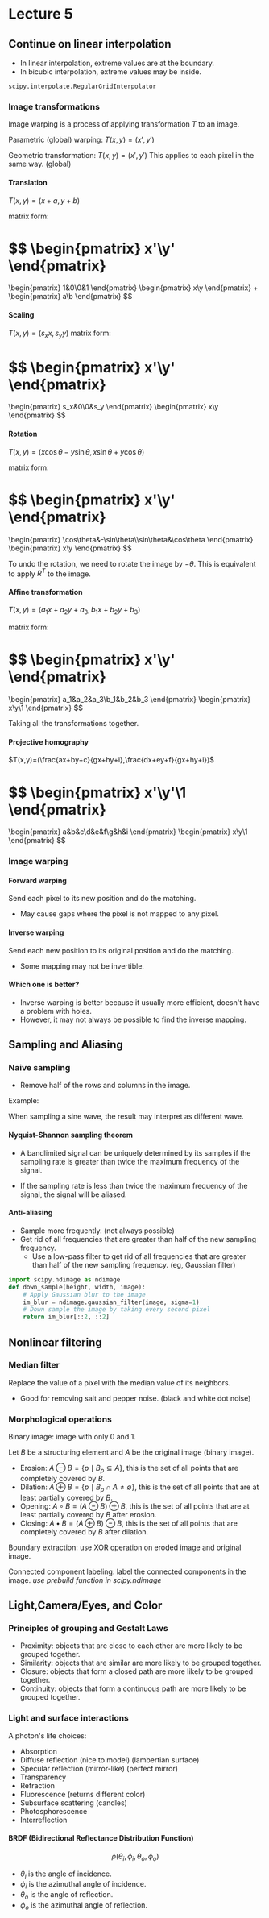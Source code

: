 # Lecture 5

## Continue on linear interpolation

- In linear interpolation, extreme values are at the boundary.
- In bicubic interpolation, extreme values may be inside.

`scipy.interpolate.RegularGridInterpolator`

### Image transformations

Image warping is a process of applying transformation $T$ to an image.

Parametric (global) warping: $T(x,y)=(x',y')$

Geometric transformation: $T(x,y)=(x',y')$ This applies to each pixel in the same way. (global)

#### Translation

$T(x,y)=(x+a,y+b)$

matrix form:

$$
\begin{pmatrix}
x'\\y'
\end{pmatrix}
=
\begin{pmatrix}
1&0\\0&1
\end{pmatrix}
\begin{pmatrix}
x\\y
\end{pmatrix}
+
\begin{pmatrix}
a\\b
\end{pmatrix}
$$

#### Scaling

$T(x,y)=(s_xx,s_yy)$ matrix form:

$$
\begin{pmatrix}
x'\\y'
\end{pmatrix}
=
\begin{pmatrix}
s_x&0\\0&s_y
\end{pmatrix}
\begin{pmatrix}
x\\y
\end{pmatrix}
$$

#### Rotation

$T(x,y)=(x\cos\theta-y\sin\theta,x\sin\theta+y\cos\theta)$

matrix form:

$$
\begin{pmatrix}
x'\\y'
\end{pmatrix}
=
\begin{pmatrix}
\cos\theta&-\sin\theta\\\sin\theta&\cos\theta
\end{pmatrix}
\begin{pmatrix}
x\\y
\end{pmatrix}
$$

To undo the rotation, we need to rotate the image by $-\theta$. This is equivalent to apply $R^T$ to the image.

#### Affine transformation

$T(x,y)=(a_1x+a_2y+a_3,b_1x+b_2y+b_3)$

matrix form:

$$
\begin{pmatrix}
x'\\y'
\end{pmatrix}
=
\begin{pmatrix}
a_1&a_2&a_3\\b_1&b_2&b_3
\end{pmatrix}
\begin{pmatrix}
x\\y\\1
\end{pmatrix}
$$

Taking all the transformations together.

#### Projective homography

$T(x,y)=(\frac{ax+by+c}{gx+hy+i},\frac{dx+ey+f}{gx+hy+i})$

$$
\begin{pmatrix}
x'\\y'\\1
\end{pmatrix}
=
\begin{pmatrix}
a&b&c\\d&e&f\\g&h&i
\end{pmatrix}
\begin{pmatrix}
x\\y\\1
\end{pmatrix}
$$

### Image warping

#### Forward warping

Send each pixel to its new position and do the matching.

- May cause gaps where the pixel is not mapped to any pixel.

#### Inverse warping

Send each new position to its original position and do the matching.

- Some mapping may not be invertible.

#### Which one is better?

- Inverse warping is better because it usually more efficient, doesn't have a problem with holes.
- However, it may not always be possible to find the inverse mapping.

## Sampling and Aliasing

### Naive sampling

- Remove half of the rows and columns in the image.

Example:

When sampling a sine wave, the result may interpret as different wave.

#### Nyquist-Shannon sampling theorem

- A bandlimited signal can be uniquely determined by its samples if the sampling rate is greater than twice the maximum frequency of the signal.

- If the sampling rate is less than twice the maximum frequency of the signal, the signal will be aliased.

#### Anti-aliasing

- Sample more frequently. (not always possible)
- Get rid of all frequencies that are greater than half of the new sampling frequency.
  - Use a low-pass filter to get rid of all frequencies that are greater than half of the new sampling frequency. (eg, Gaussian filter)

```python
import scipy.ndimage as ndimage
def down_sample(height, width, image):
    # Apply Gaussian blur to the image
    im_blur = ndimage.gaussian_filter(image, sigma=1)
    # Down sample the image by taking every second pixel
    return im_blur[::2, ::2]
```

## Nonlinear filtering

### Median filter

Replace the value of a pixel with the median value of its neighbors.

- Good for removing salt and pepper noise. (black and white dot noise)

### Morphological operations

Binary image: image with only 0 and 1.

Let $B$ be a structuring element and $A$ be the original image (binary image).

- Erosion: $A\ominus B = \{p\mid B_p\subseteq A\}$, this is the set of all points that are completely covered by $B$.
- Dilation: $A\oplus B = \{p\mid B_p\cap A\neq\emptyset\}$, this is the set of all points that are at least partially covered by $B$.
- Opening: $A\circ B = (A\ominus B)\oplus B$, this is the set of all points that are at least partially covered by $B$ after erosion.
- Closing: $A\bullet B = (A\oplus B)\ominus B$, this is the set of all points that are completely covered by $B$ after dilation.

Boundary extraction: use XOR operation on eroded image and original image.

Connected component labeling: label the connected components in the image. _use prebuild function in scipy.ndimage_

## Light,Camera/Eyes, and Color

### Principles of grouping and Gestalt Laws

- Proximity: objects that are close to each other are more likely to be grouped together.
- Similarity: objects that are similar are more likely to be grouped together.
- Closure: objects that form a closed path are more likely to be grouped together.
- Continuity: objects that form a continuous path are more likely to be grouped together.

### Light and surface interactions

A photon's life choices:

- Absorption
- Diffuse reflection (nice to model) (lambertian surface)
- Specular reflection (mirror-like) (perfect mirror)
- Transparency
- Refraction
- Fluorescence (returns different color)
- Subsurface scattering (candles)
- Photosphorescence
- Interreflection

#### BRDF (Bidirectional Reflectance Distribution Function)

$$
\rho(\theta_i,\phi_i,\theta_o,\phi_o)
$$

- $\theta_i$ is the angle of incidence.
- $\phi_i$ is the azimuthal angle of incidence.
- $\theta_o$ is the angle of reflection.
- $\phi_o$ is the azimuthal angle of reflection.
